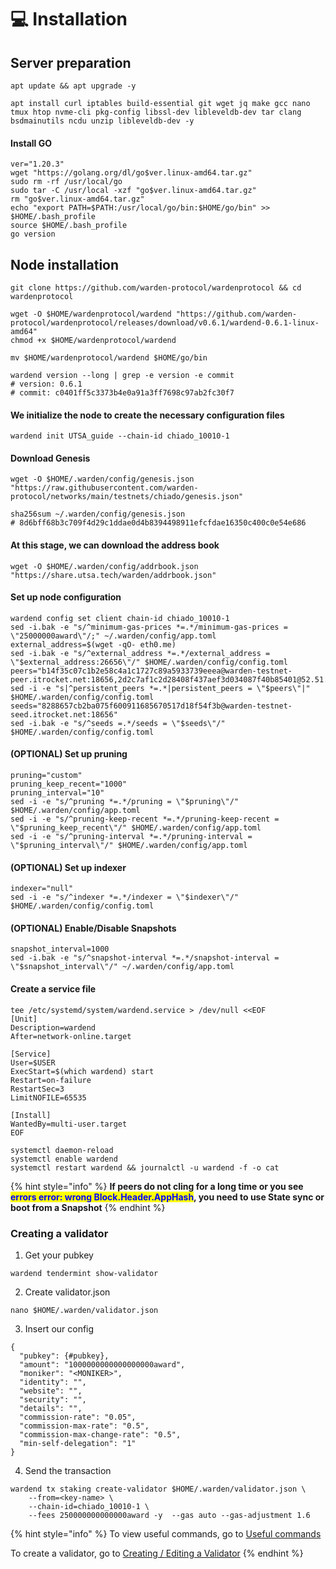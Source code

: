 # 💻 Installation

## Server preparation

```shell
apt update && apt upgrade -y
```

```shell
apt install curl iptables build-essential git wget jq make gcc nano tmux htop nvme-cli pkg-config libssl-dev libleveldb-dev tar clang bsdmainutils ncdu unzip libleveldb-dev -y
```

#### Install GO

```shell
ver="1.20.3"
wget "https://golang.org/dl/go$ver.linux-amd64.tar.gz"
sudo rm -rf /usr/local/go
sudo tar -C /usr/local -xzf "go$ver.linux-amd64.tar.gz"
rm "go$ver.linux-amd64.tar.gz"
echo "export PATH=$PATH:/usr/local/go/bin:$HOME/go/bin" >> $HOME/.bash_profile
source $HOME/.bash_profile
go version
```

## Node installation

```shell
git clone https://github.com/warden-protocol/wardenprotocol && cd wardenprotocol

wget -O $HOME/wardenprotocol/wardend "https://github.com/warden-protocol/wardenprotocol/releases/download/v0.6.1/wardend-0.6.1-linux-amd64"
chmod +x $HOME/wardenprotocol/wardend

mv $HOME/wardenprotocol/wardend $HOME/go/bin

wardend version --long | grep -e version -e commit
# version: 0.6.1
# commit: c0401ff5c3373b4e0a91a3ff7698c97ab2fc30f7
```

#### We initialize the node to create the necessary configuration files

```shell
wardend init UTSA_guide --chain-id chiado_10010-1
```

#### Download Genesis

```shell
wget -O $HOME/.warden/config/genesis.json "https://raw.githubusercontent.com/warden-protocol/networks/main/testnets/chiado/genesis.json"

sha256sum ~/.warden/config/genesis.json
# 8d6bff68b3c709f4d29c1ddae0d4b8394498911efcfdae16350c400c0e54e686
```

#### At this stage, we can download the address book

```shell
wget -O $HOME/.warden/config/addrbook.json "https://share.utsa.tech/warden/addrbook.json"
```

#### Set up node configuration

```shell
wardend config set client chain-id chiado_10010-1
sed -i.bak -e "s/^minimum-gas-prices *=.*/minimum-gas-prices = \"25000000award\"/;" ~/.warden/config/app.toml
external_address=$(wget -qO- eth0.me)
sed -i.bak -e "s/^external_address *=.*/external_address = \"$external_address:26656\"/" $HOME/.warden/config/config.toml
peers="b14f35c07c1b2e58c4a1c1727c89a5933739eeea@warden-testnet-peer.itrocket.net:18656,2d2c7af1c2d28408f437aef3d034087f40b85401@52.51.132.79:26656,fcaffd41eb7e3647fa953607449ff5e371c236b8@195.26.245.67:31656,5461e7642520a1f8427ffaa57f9d39cf345fcd47@54.72.190.0:26656,e1ea15d3c460eb9ace279b0b7665015d3c5d2b9e@135.181.210.171:21406"
sed -i -e "s|^persistent_peers *=.*|persistent_peers = \"$peers\"|" $HOME/.warden/config/config.toml
seeds="8288657cb2ba075f600911685670517d18f54f3b@warden-testnet-seed.itrocket.net:18656"
sed -i.bak -e "s/^seeds =.*/seeds = \"$seeds\"/" $HOME/.warden/config/config.toml
```

#### (OPTIONAL) Set up pruning

```shell
pruning="custom"
pruning_keep_recent="1000"
pruning_interval="10"
sed -i -e "s/^pruning *=.*/pruning = \"$pruning\"/" $HOME/.warden/config/app.toml
sed -i -e "s/^pruning-keep-recent *=.*/pruning-keep-recent = \"$pruning_keep_recent\"/" $HOME/.warden/config/app.toml
sed -i -e "s/^pruning-interval *=.*/pruning-interval = \"$pruning_interval\"/" $HOME/.warden/config/app.toml
```

#### (OPTIONAL) Set up indexer

```shell
indexer="null"
sed -i -e "s/^indexer *=.*/indexer = \"$indexer\"/" $HOME/.warden/config/config.toml
```

#### (OPTIONAL) Enable/Disable Snapshots

```shell
snapshot_interval=1000
sed -i.bak -e "s/^snapshot-interval *=.*/snapshot-interval = \"$snapshot_interval\"/" ~/.warden/config/app.toml
```

#### Create a service file

```shell
tee /etc/systemd/system/wardend.service > /dev/null <<EOF
[Unit]
Description=wardend
After=network-online.target

[Service]
User=$USER
ExecStart=$(which wardend) start
Restart=on-failure
RestartSec=3
LimitNOFILE=65535

[Install]
WantedBy=multi-user.target
EOF
```

```shell
systemctl daemon-reload
systemctl enable wardend
systemctl restart wardend && journalctl -u wardend -f -o cat
```

{% hint style="info" %}
**If peers do not cling for a long time or you see&#x20;**<mark style="color:blue;">**errors error: wrong Block.Header.AppHash**</mark>**, you need to use State sync or boot from a Snapshot**
{% endhint %}

### **Creating a validator**

1. Get your pubkey

```
wardend tendermint show-validator
```

2. Create validator.json

```
nano $HOME/.warden/validator.json
```

3. Insert our config

```
{
  "pubkey": {#pubkey},
  "amount": "1000000000000000000award",
  "moniker": "<MONIKER>",
  "identity": "",
  "website": "",
  "security": "",
  "details": "",
  "commission-rate": "0.05",
  "commission-max-rate": "0.5",
  "commission-max-change-rate": "0.5",
  "min-self-delegation": "1"
}
```

4. Send the transaction

```
wardend tx staking create-validator $HOME/.warden/validator.json \
    --from=<key-name> \
    --chain-id=chiado_10010-1 \
    --fees 250000000000000award -y  --gas auto --gas-adjustment 1.6
```

{% hint style="info" %}
To view useful commands, go to [Useful commands](https://utsa.gitbook.io/services/cosmos-wiki/useful-commands)

To create a validator, go to [Creating / Editing a Validator](https://utsa.gitbook.io/services/cosmos-wiki/creating-editing-a-validator)
{% endhint %}
